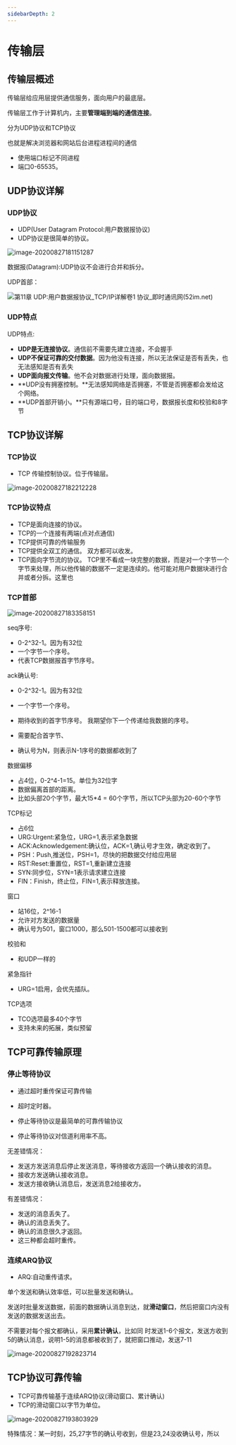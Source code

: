 ```yaml
---
sidebarDepth: 2
---
```

# 传输层

## 传输层概述

传输层给应用层提供通信服务，面向用户的最底层。

传输层工作于计算机内，主要**管理端到端的通信连接**。

分为UDP协议和TCP协议

也就是解决浏览器和网站后台进程进程间的通信

- 使用端口标记不同进程
- 端口0-65535。

## UDP协议详解

### UDP协议

- UDP(User Datagram Protocol:用户数据报协议)
- UDP协议是很简单的协议。

![image-20200827181151287](../../.vuepress/public/assets/img/image-20200827181151287.png)

数据报(Datagram):UDP协议不会进行合并和拆分。

UDP首部：

![第11章 UDP:用户数据报协议_TCP/IP详解卷1 协议_即时通讯网(52im.net)](../../.vuepress/public/assets/img/52im_net_2.png)

### UDP特点

UDP特点:

- **UDP是无连接协议**。通信前不需要先建立连接，不会握手
- **UDP不保证可靠的交付数据**。因为他没有连接，所以无法保证是否有丢失，也无法感知是否有丢失
- **UDP面向报文传输**。他不会对数据进行处理，面向数据报。
- **UDP没有拥塞控制。**无法感知网络是否拥塞，不管是否拥塞都会发给这个网络。
- **UDP首部开销小。**只有源端口号，目的端口号，数据报长度和校验和8字节

## TCP协议详解

### TCP协议

- TCP 传输控制协议。位于传输层。

![image-20200827182212228](../../.vuepress/public/assets/img/image-20200827182212228.png)

### TCP协议特点

- TCP是面向连接的协议。
- TCP的一个连接有两端(点对点通信)
- TCP提供可靠的传输服务
- TCP提供全双工的通信。 双方都可以收发。
- TCP面向字节流的协议。 TCP里不看成一块完整的数据，而是对一个字节一个字节来处理，所以他传输的数据不一定是连续的。他可能对用户数据块进行合并或者分拆。这里也

### TCP首部

![image-20200827183358151](../../.vuepress/public/assets/img/image-20200827183358151.png)

seq序号:

- 0-2^32-1。因为有32位
- 一个字节一个序号。
- 代表TCP数据报首字节序号。

ack确认号:

- 0-2^32-1。因为有32位
- 一个字节一个序号。

- 期待收到的首字节序号。 我期望你下一个传递给我数据的序号。
- 需要配合首字节、
- 确认号为N，则表示N-1序号的数据都收到了

数据偏移

- 占4位，0-2^4-1=15。单位为32位字
- 数据偏离首部的距离。
- 比如头部20个字节，最大15*4 = 60个字节，所以TCP头部为20-60个字节

TCP标记

- 占6位
- URG:Urgent:紧急位，URG=1,表示紧急数据
- ACK:Acknowledgement:确认位，ACK=1,确认号才生效，确定收到了。
- PSH：Push,推送位，PSH=1，尽快的把数据交付给应用层
- RST:Reset:重置位，RST=1,重新建立连接
- SYN:同步位，SYN=1表示请求建立连接
- FIN：Finish，终止位，FIN=1,表示释放连接。

窗口

- 站16位，2^16-1
- 允许对方发送的数据量
- 确认号为501，窗口1000，那么501-1500都可以接收到

校验和

- 和UDP一样的

紧急指针

- URG=1启用，会优先插队。

TCP选项

- TCO选项最多40个字节
- 支持未来的拓展，类似预留

## TCP可靠传输原理

### 停止等待协议

- 通过超时重传保证可靠传输

- 超时定时器。
- 停止等待协议是最简单的可靠传输协议
- 停止等待协议对信道利用率不高。

无差错情况：

- 发送方发送消息后停止发送消息，等待接收方返回一个确认接收的消息。
- 接收方发送确认接收消息。
- 发送方接收确认消息后，发送消息2给接收方。

有差错情况：

- 发送的消息丢失了。
- 确认的消息丢失了。
- 确认的消息很久才返回。
- 这三种都会超时重传。

### 连续ARQ协议

- ARQ:自动重传请求。

单个发送和确认效率低，可以批量发送和确认。

发送时批量发送数据，前面的数据确认消息到达，就**滑动窗口**，然后把窗口内没有发送的数据发送出去。

不需要对每个报文都确认，采用**累计确认**，比如同 时发送1-6个报文，发送方收到5的确认消息，说明1-5的消息都被收到了，就把窗口推动，发送7-11

![image-20200827192823714](../../.vuepress/public/assets/img/image-20200827192823714.png)

## TCP协议可靠传输

- TCP可靠传输基于连续ARQ协议(滑动窗口、累计确认)
- TCP的滑动窗口以字节为单位。

![image-20200827193803929](../../.vuepress/public/assets/img/image-20200827193803929.png)

特殊情况：某一时刻，25,27字节的确认号收到，但是23,24没收确认号，所以

